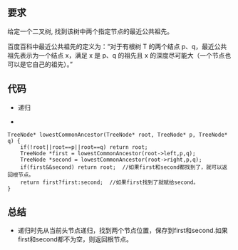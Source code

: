 ## 要求
给定一个二叉树, 找到该树中两个指定节点的最近公共祖先。

百度百科中最近公共祖先的定义为：“对于有根树 T 的两个结点 p、q，最近公共祖先表示为一个结点 x，满足 x 是 p、q 的祖先且 x 的深度尽可能大（一个节点也可以是它自己的祖先）。”

## 代码
- 递归

-

	TreeNode* lowestCommonAncestor(TreeNode* root, TreeNode* p, TreeNode* q) {
        if(!root||root==p||root==q) return root;
        TreeNode *first = lowestCommonAncestor(root->left,p,q);
        TreeNode *second = lowestCommonAncestor(root->right,p,q);
        if(first&&second) return root;  //如果first和second都找到了，就可以返回根节点。
        return first?first:second;  //如果first找到了就赋给second。
    }


## 总结
- 递归时先从当前头节点递归，找到两个节点位置，保存到first和second.如果first和second都不为空，则返回根节点。